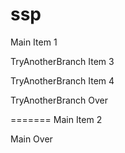 # ssp

Main Item 1 

 
TryAnotherBranch Item 3

TryAnotherBranch Item 4

TryAnotherBranch Over
 
=======
Main Item 2
 

Main Over
